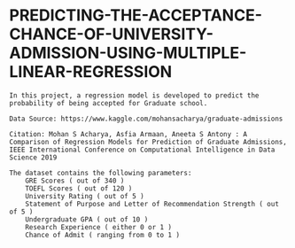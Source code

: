 # PREDICTING-THE-ACCEPTANCE-CHANCE-OF-UNIVERSITY-ADMISSION-USING-MULTIPLE-LINEAR-REGRESSION


    In this project, a regression model is developed to predict the probability of being accepted for Graduate school.

    Data Source: https://www.kaggle.com/mohansacharya/graduate-admissions

    Citation: Mohan S Acharya, Asfia Armaan, Aneeta S Antony : A Comparison of Regression Models for Prediction of Graduate Admissions, IEEE International Conference on Computational Intelligence in Data Science 2019

    The dataset contains the following parameters:
        GRE Scores ( out of 340 )
        TOEFL Scores ( out of 120 )
        University Rating ( out of 5 )
        Statement of Purpose and Letter of Recommendation Strength ( out of 5 )
        Undergraduate GPA ( out of 10 )
        Research Experience ( either 0 or 1 )
        Chance of Admit ( ranging from 0 to 1 )

